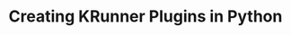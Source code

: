 ---
title: "Creating KRunner Plugins in Python"
linkTitle: "Creating KRunner Plugins in Python"
weight: 1
description: Learn how to create KRunner Plugins in Python
--- 